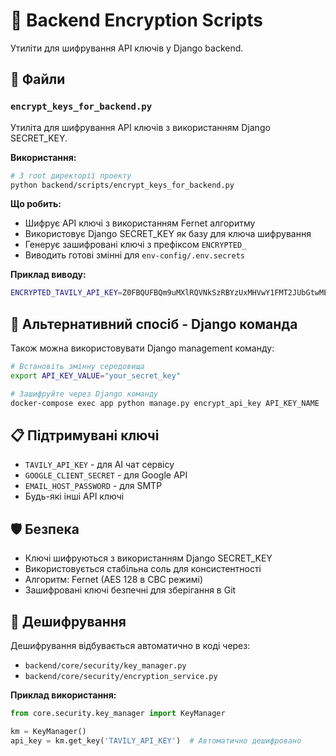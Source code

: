 # 🔐 Backend Encryption Scripts

Утиліти для шифрування API ключів у Django backend.

## 📁 Файли

### `encrypt_keys_for_backend.py`
Утиліта для шифрування API ключів з використанням Django SECRET_KEY.

**Використання:**
```bash
# З root директорії проекту
python backend/scripts/encrypt_keys_for_backend.py
```

**Що робить:**
- Шифрує API ключі з використанням Fernet алгоритму
- Використовує Django SECRET_KEY як базу для ключа шифрування
- Генерує зашифровані ключі з префіксом `ENCRYPTED_`
- Виводить готові змінні для `env-config/.env.secrets`

**Приклад виводу:**
```bash
ENCRYPTED_TAVILY_API_KEY=Z0FBQUFBQm9uMXlRQVNkSzRBYzUxMHVwY1FMT2JUbGtwMEtCbHk1SUwtYTJvMDR4QzIzVDVQS1Vxck1CVkd4RnNGUXRfNUU4SDc5ZVo4ZTRhTV8xOWVkUjRwLVUzRk9oSlE9PQ==
```

## 🔧 Альтернативний спосіб - Django команда

Також можна використовувати Django management команду:

```bash
# Встановіть змінну середовища
export API_KEY_VALUE="your_secret_key"

# Зашифруйте через Django команду
docker-compose exec app python manage.py encrypt_api_key API_KEY_NAME
```

## 📋 Підтримувані ключі

- `TAVILY_API_KEY` - для AI чат сервісу
- `GOOGLE_CLIENT_SECRET` - для Google API
- `EMAIL_HOST_PASSWORD` - для SMTP
- Будь-які інші API ключі

## 🛡️ Безпека

- Ключі шифруються з використанням Django SECRET_KEY
- Використовується стабільна соль для консистентності
- Алгоритм: Fernet (AES 128 в CBC режимі)
- Зашифровані ключі безпечні для зберігання в Git

## 🔄 Дешифрування

Дешифрування відбувається автоматично в коді через:
- `backend/core/security/key_manager.py`
- `backend/core/security/encryption_service.py`

**Приклад використання:**
```python
from core.security.key_manager import KeyManager

km = KeyManager()
api_key = km.get_key('TAVILY_API_KEY')  # Автоматично дешифровано
```
